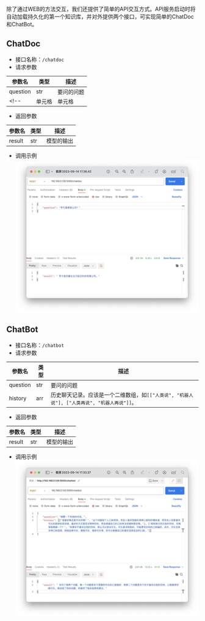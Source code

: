 除了通过WEB的方法交互，我们还提供了简单的API交互方式。API服务启动时将自动加载持久化的第一个知识库，并对外提供两个接口，可实现简单的ChatDoc和ChatBot。

## ChatDoc

- 接口名称：`/chatdoc`
- 请求参数

|  参数名   | 类型  | 描述 |
|  ----  | ----  |  --- |
| question  | str | 要问的问题 |
<!-- | 单元格  | 单元格 | 是的 | -->

- 返回参数

|  参数名   | 类型  | 描述 |
|  ----  | ----  |  --- |
| result  | str | 模型的输出 |

- 调用示例
![Alt text](<../imgs/截屏2023-09-20 16.17.08.png>)

## ChatBot

- 接口名称：`/chatbot`
- 请求参数

|  参数名   | 类型  | 描述 |
|  ----  | ----  |  --- |
| question  | str | 要问的问题 |
| history  | arr | 历史聊天记录。应该是一个二维数组，如`[["人类说", "机器人说"], ["人类再说", "机器人再说"]]`。|

- 返回参数

|  参数名   | 类型  | 描述 |
|  ----  | ----  |  --- |
| result  | str | 模型的输出 |

- 调用示例
![Alt text](<../imgs/截屏2023-09-20 16.26.02.png>)